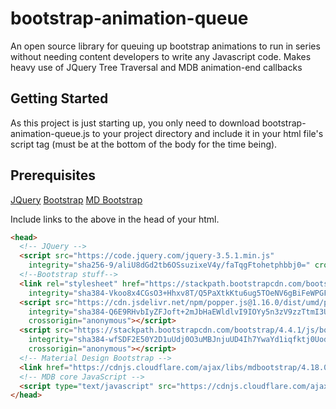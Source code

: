# bootstrap-animation-queue
An open source library for queuing up bootstrap animations  to run in series without needing content developers to write any Javascript code. Makes heavy use of JQuery Tree Traversal and MDB animation-end callbacks

## Getting Started

As this project is just starting up, you only need to download bootstrap-animation-queue.js to your project directory and include it in your html file's script tag (must be at the bottom of the body for the time being).

## Prerequisites

[JQuery](https://jquery.com/download/)
[Bootstrap](https://getbootstrap.com/docs/4.4/getting-started/download/)
[MD Bootstrap](https://mdbootstrap.com/md-bootstrap-cdn/)

Include links to the above in the head of your html.
```html
<head>
  <!-- JQuery -->
  <script src="https://code.jquery.com/jquery-3.5.1.min.js"
    integrity="sha256-9/aliU8dGd2tb6OSsuzixeV4y/faTqgFtohetphbbj0=" crossorigin="anonymous"></script>
  <!--Bootstrap stuff-->
  <link rel="stylesheet" href="https://stackpath.bootstrapcdn.com/bootstrap/4.4.1/css/bootstrap.min.css"
    integrity="sha384-Vkoo8x4CGsO3+Hhxv8T/Q5PaXtkKtu6ug5TOeNV6gBiFeWPGFN9MuhOf23Q9Ifjh" crossorigin="anonymous">
  <script src="https://cdn.jsdelivr.net/npm/popper.js@1.16.0/dist/umd/popper.min.js"
    integrity="sha384-Q6E9RHvbIyZFJoft+2mJbHaEWldlvI9IOYy5n3zV9zzTtmI3UksdQRVvoxMfooAo"
    crossorigin="anonymous"></script>
  <script src="https://stackpath.bootstrapcdn.com/bootstrap/4.4.1/js/bootstrap.min.js"
    integrity="sha384-wfSDF2E50Y2D1uUdj0O3uMBJnjuUD4Ih7YwaYd1iqfktj0Uod8GCExl3Og8ifwB6"
    crossorigin="anonymous"></script>
  <!-- Material Design Bootstrap -->
  <link href="https://cdnjs.cloudflare.com/ajax/libs/mdbootstrap/4.18.0/css/mdb.min.css" rel="stylesheet">
  <!-- MDB core JavaScript -->
  <script type="text/javascript" src="https://cdnjs.cloudflare.com/ajax/libs/mdbootstrap/4.18.0/js/mdb.min.js"></script>
</head>
```